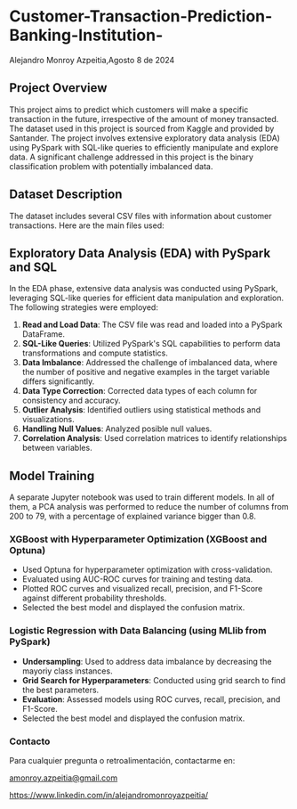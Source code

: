 # Customer-Transaction-Prediction-Banking-Institution-



Alejandro Monroy Azpeitia,Agosto 8 de 2024

## Project Overview
This project aims to predict which customers will make a specific transaction in the future, irrespective of the amount of money transacted. The dataset used in this project is sourced from Kaggle and provided by Santander. The project involves extensive exploratory data analysis (EDA) using PySpark with SQL-like queries to efficiently manipulate and explore data. A significant challenge addressed in this project is the binary classification problem with potentially imbalanced data.


## Dataset Description
The dataset includes several CSV files with information about customer transactions. Here are the main files used:


## Exploratory Data Analysis (EDA) with PySpark and SQL
In the EDA phase, extensive data analysis was conducted using PySpark, leveraging SQL-like queries for efficient data manipulation and exploration. The following strategies were employed:

1. **Read and Load Data**: The CSV file was read and loaded into a PySpark DataFrame.
2. **SQL-Like Queries**: Utilized PySpark's SQL capabilities to perform  data transformations and compute statistics.
3. **Data Imbalance**: Addressed the challenge of imbalanced data, where the number of positive and negative examples in the target variable differs significantly.
5. **Data Type Correction**: Corrected data types of each column for consistency and accuracy.
6. **Outlier Analysis**: Identified outliers using statistical methods and visualizations.
7. **Handling Null Values**: Analyzed posible null values.
8. **Correlation Analysis**: Used correlation matrices to identify relationships between variables.

## Model Training
A separate Jupyter notebook was used to train different models. In all of them, a PCA analysis was performed to reduce the number of columns from 200 to 79, with a percentage of explained variance bigger  than 0.8.
### XGBoost with Hyperparameter Optimization (XGBoost and Optuna)
- Used Optuna for hyperparameter optimization with cross-validation.
- Evaluated using AUC-ROC curves for training and testing data.
- Plotted ROC curves and visualized recall, precision, and F1-Score against different probability thresholds.
- Selected the best model and displayed the confusion matrix.



### Logistic Regression with Data Balancing (using MLlib from PySpark)

- **Undersampling**: Used to address data imbalance by decreasing the mayoriy class instances.
- **Grid Search for Hyperparameters**: Conducted using grid search to find the best parameters.
- **Evaluation**: Assessed models using ROC curves, recall, precision, and F1-Score.
-  Selected the best model and displayed the confusion matrix.

### Contacto
Para cualquier pregunta o retroalimentación, contactarme en:

amonroy.azpeitia@gmail.com

https://www.linkedin.com/in/alejandromonroyazpeitia/
